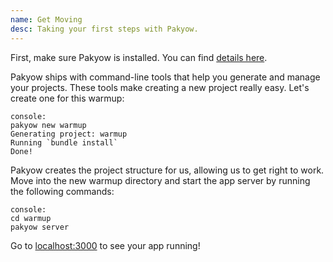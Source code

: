 ```yaml
---
name: Get Moving
desc: Taking your first steps with Pakyow.
---
```


First, make sure Pakyow is installed. You can find [details here](/docs/getting-started/installation).

Pakyow ships with command-line tools that help you generate and manage
your projects. These tools make creating a new project really easy.
Let's create one for this warmup:

    console:
    pakyow new warmup
    Generating project: warmup
    Running `bundle install`
    Done!

Pakyow creates the project structure for us, allowing us to get right
to work. Move into the new warmup directory and start the app server by
running the following commands:

    console:
    cd warmup
    pakyow server

Go to [localhost:3000](http://localhost:3000) to see your app running!
